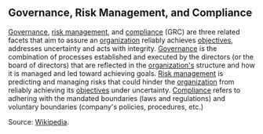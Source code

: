 ## Governance, Risk Management, and Compliance

<p class="c8"><span class="c2"><a class="c3" href="#h.mu68tj5xpknp">Governance</a></span><span>, </span><span class="c2"><a class="c3" href="#h.8i5edrs9npxn">risk management</a></span><span>, and </span><span class="c2"><a class="c3" href="#h.r0iiayz1za1i">compliance</a></span><span>&nbsp;(GRC) are three related facets that aim to assure an </span><span class="c2"><a class="c3" href="#h.z27mp1358pi9">organization</a></span><span>&nbsp;reliably achieves </span><span class="c2"><a class="c3" href="#h.k0v6ir8wmcav">objectives</a></span><span>, addresses uncertainty and acts with integrity. </span><span class="c2"><a class="c3" href="#h.mu68tj5xpknp">Governance</a></span><span>&nbsp;is the combination of processes established and executed by the directors (or the board of directors) that are reflected in the </span><span class="c2"><a class="c3" href="#h.z27mp1358pi9">organization's</a></span><span>&nbsp;structure and how it is managed and led toward achieving goals. </span><span class="c2"><a class="c3" href="#h.8i5edrs9npxn">Risk management</a></span><span>&nbsp;is predicting and managing risks that could hinder the </span><span class="c2"><a class="c3" href="#h.z27mp1358pi9">organization</a></span><span>&nbsp;from reliably achieving its </span><span class="c2"><a class="c3" href="#h.k0v6ir8wmcav">objectives</a></span><span>&nbsp;under uncertainty. </span><span class="c2"><a class="c3" href="#h.r0iiayz1za1i">Compliance</a></span><span class="c0">&nbsp;refers to adhering with the mandated boundaries (laws and regulations) and voluntary boundaries (company's policies, procedures, etc.)</span></p><p class="c8"><span>Source: </span><span class="c2"><a class="c3" href="https://www.google.com/url?q=https://en.wikipedia.org/wiki/Governance,_risk_management,_and_compliance&amp;sa=D&amp;source=editors&amp;ust=1706779842678981&amp;usg=AOvVaw2a7j-gzXJlu8_vT7ibb2TX">Wikipedia</a></span><span class="c0">.</span></p>

